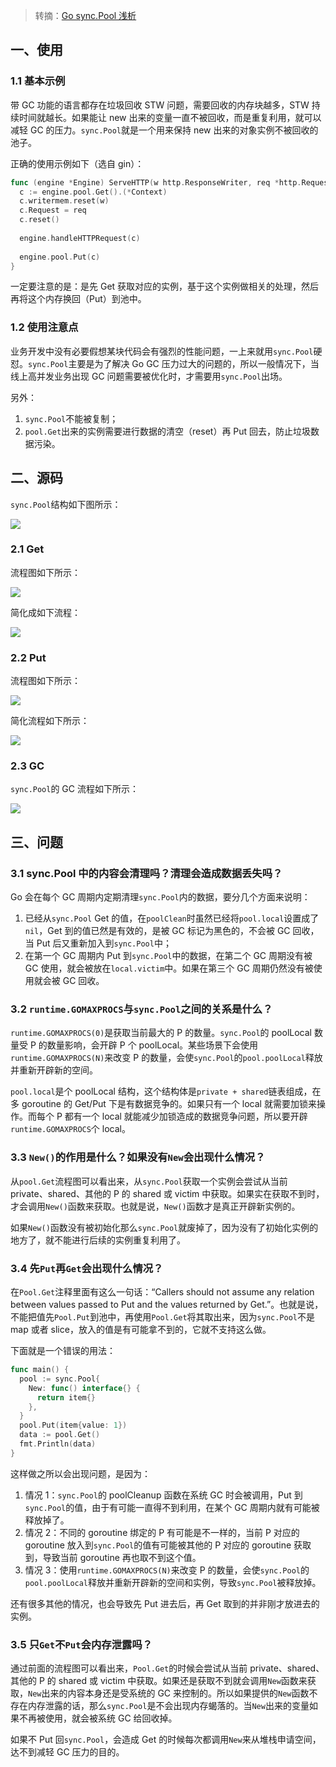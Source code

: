 > 转摘：[Go sync.Pool 浅析](https://mp.weixin.qq.com/s/X7xC7AlxoM6kepBtLLzOWA)

## 一、使用

### 1.1 基本示例

带 GC 功能的语言都存在垃圾回收 STW 问题，需要回收的内存块越多，STW 持续时间就越长。如果能让 new 出来的变量一直不被回收，而是重复利用，就可以减轻 GC 的压力。`sync.Pool`就是一个用来保持 new 出来的对象实例不被回收的池子。

正确的使用示例如下（选自 gin）：

```go
func (engine *Engine) ServeHTTP(w http.ResponseWriter, req *http.Request) {
  c := engine.pool.Get().(*Context)
  c.writermem.reset(w)
  c.Request = req
  c.reset()
  
  engine.handleHTTPRequest(c)
  
  engine.pool.Put(c)
}
```

一定要注意的是：是先 Get 获取对应的实例，基于这个实例做相关的处理，然后再将这个内存换回（Put）到池中。

### 1.2 使用注意点

业务开发中没有必要假想某块代码会有强烈的性能问题，一上来就用`sync.Pool`硬怼。`sync.Pool`主要是为了解决 Go GC 压力过大的问题的，所以一般情况下，当线上高并发业务出现 GC 问题需要被优化时，才需要用`sync.Pool`出场。

另外：

1. `sync.Pool`不能被复制；
2. `pool.Get`出来的实例需要进行数据的清空（reset）再 Put 回去，防止垃圾数据污染。

## 二、源码

`sync.Pool`结构如下图所示：

![](http://cnd.qiniu.lin07ux.cn/markdown/1645353622533-f5f5b6229522.jpg)

### 2.1 Get

流程图如下所示：

![](http://cnd.qiniu.lin07ux.cn/markdown/1645353693287-0295d2f66582.jpg)

简化成如下流程：

![](http://cnd.qiniu.lin07ux.cn/markdown/1645354397227-58a17158aac2.jpg)

### 2.2 Put

流程图如下所示：

![](http://cnd.qiniu.lin07ux.cn/markdown/1645354180934-559bc853dea4.jpg)

简化流程如下所示：

![](http://cnd.qiniu.lin07ux.cn/markdown/1645354415560-43b4a7c16237.jpg)

### 2.3 GC

`sync.Pool`的 GC 流程如下所示：

![](http://cnd.qiniu.lin07ux.cn/markdown/1645354576206-0a1f06903fc5.jpg)

## 三、问题

### 3.1 sync.Pool 中的内容会清理吗？清理会造成数据丢失吗？

Go 会在每个 GC 周期内定期清理`sync.Pool`内的数据，要分几个方面来说明：

1. 已经从`sync.Pool` Get 的值，在`poolClean`时虽然已经将`pool.local`设置成了`nil`，Get 到的值已然是有效的，是被 GC 标记为黑色的，不会被 GC 回收，当 Put 后又重新加入到`sync.Pool`中；
2. 在第一个 GC 周期内 Put 到`sync.Pool`中的数据，在第二个 GC 周期没有被 GC 使用，就会被放在`local.victim`中。如果在第三个 GC 周期仍然没有被使用就会被 GC 回收。

### 3.2 `runtime.GOMAXPROCS`与`sync.Pool`之间的关系是什么？

`runtime.GOMAXPROCS(0)`是获取当前最大的 P 的数量。`sync.Pool`的 poolLocal 数量受 P 的数量影响，会开辟 P 个 poolLocal。某些场景下会使用`runtime.GOMAXPROCS(N)`来改变 P 的数量，会使`sync.Pool`的`pool.poolLocal`释放并重新开辟新的空间。

`pool.local`是个 poolLocal 结构，这个结构体是`private + shared`链表组成，在多 goroutine 的 Get/Put 下是有数据竞争的。如果只有一个 local 就需要加锁来操作。而每个 P 都有一个 local 就能减少加锁造成的数据竞争问题，所以要开辟`runtime.GOMAXPROCS`个 local。

### 3.3 `New()`的作用是什么？如果没有`New`会出现什么情况？

从`pool.Get`流程图可以看出来，从`sync.Pool`获取一个实例会尝试从当前 private、shared、其他的 P 的 shared 或 victim 中获取。如果实在获取不到时，才会调用`New()`函数来获取。也就是说，`New()`函数才是真正开辟新实例的。

如果`New()`函数没有被初始化那么`sync.Pool`就废掉了，因为没有了初始化实例的地方了，就不能进行后续的实例重复利用了。

### 3.4 先`Put`再`Get`会出现什么情况？

在`Pool.Get`注释里面有这么一句话：“Callers should not assume any relation between values passed to Put and the values returned by Get.”。也就是说，不能把值先`Pool.Put`到池中，再使用`Pool.Get`将其取出来，因为`sync.Pool`不是 map 或者 slice，放入的值是有可能拿不到的，它就不支持这么做。

下面就是一个错误的用法：

```go
func main() {
  pool := sync.Pool{
    New: func() interface{} {
      return item{}
    },
  }
  pool.Put(item{value: 1})
  data := pool.Get()
  fmt.Println(data)
}
```

这样做之所以会出现问题，是因为：

1. 情况 1：`sync.Pool`的 poolCleanup 函数在系统 GC 时会被调用，Put 到`sync.Pool`的值，由于有可能一直得不到利用，在某个 GC 周期内就有可能被释放掉了。
2. 情况 2：不同的 goroutine 绑定的 P 有可能是不一样的，当前 P 对应的 goroutine 放入到`sync.Pool`的值有可能被其他的 P 对应的 goroutine 获取到，导致当前 goroutine 再也取不到这个值。
3. 情况 3：使用`runtime.GOMAXPROCS(N)`来改变 P 的数量，会使`sync.Pool`的`pool.poolLocal`释放并重新开辟新的空间和实例，导致`sync.Pool`被释放掉。

还有很多其他的情况，也会导致先 Put 进去后，再 Get 取到的并非刚才放进去的实例。

### 3.5 只`Get`不`Put`会内存泄露吗？

通过前面的流程图可以看出来，`Pool.Get`的时候会尝试从当前 private、shared、其他的 P 的 shared 或 victim 中获取。如果还是获取不到就会调用`New`函数来获取，`New`出来的内容本身还是受系统的 GC 来控制的。所以如果提供的`New`函数不存在内存泄露的话，那么`sync.Pool`是不会出现内存蝎落的。当`New`出来的变量如果不再被使用，就会被系统 GC 给回收掉。

如果不 Put 回`sync.Pool`，会造成 Get 的时候每次都调用`New`来从堆栈申请空间，达不到减轻 GC 压力的目的。


